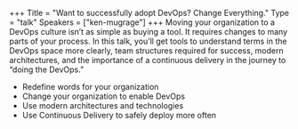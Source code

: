 +++
Title = "Want to successfully adopt DevOps? Change Everything."
Type = "talk"
Speakers = ["ken-mugrage"]
+++
Moving your organization to a DevOps culture isn’t as simple as buying a tool. It requires changes to many parts of your process. In this talk, you’ll get tools to understand terms in the DevOps space more clearly, team structures required for success, modern architectures, and the importance of a continuous delivery in the journey to “doing the DevOps.”

* Redefine words for your organization
* Change your organization to enable DevOps
* Use modern architectures and technologies
* Use Continuous Delivery to safely deploy more often
